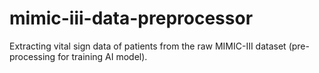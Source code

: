 # mimic-iii-data-preprocessor
Extracting vital sign data of patients from the raw MIMIC-III dataset (pre-processing for training AI model).
